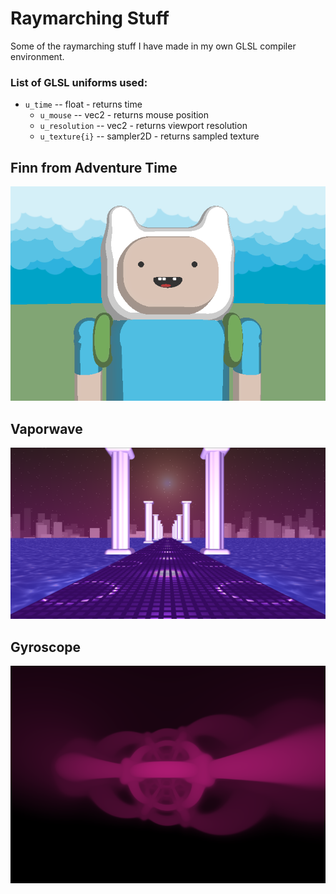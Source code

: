 # Raymarching Stuff
Some of the raymarching stuff I have made in my own GLSL compiler environment.

### List of GLSL uniforms used:
  - `u_time` -- float - returns time
	- `u_mouse` -- vec2 - returns mouse position
	- `u_resolution` -- vec2 - returns viewport resolution
	- `u_texture{i}` -- sampler2D - returns sampled texture
  
  
  

## Finn from Adventure Time
![Finn](imgs/finn.PNG)

## Vaporwave
![Vapor](imgs/vaporwave.PNG)

## Gyroscope
![Gyro](imgs/gyro.PNG)
